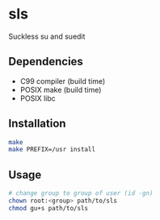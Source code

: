 sls
===

Suckless su and suedit

Dependencies
------------

* C99 compiler (build time)
* POSIX make (build time)
* POSIX libc

Installation
------------

```sh
make
make PREFIX=/usr install
```

Usage
-----

```sh
# change group to group of user (id -gn)
chown root:<group> path/to/sls
chmod gu+s path/to/sls
```
